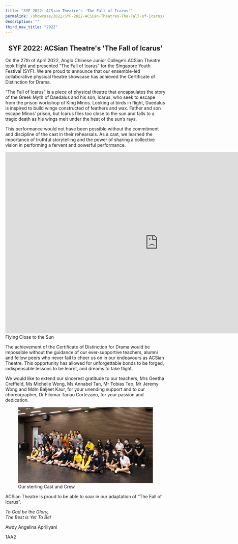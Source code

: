 ```yaml
---
title: "SYF 2022: ACSian Theatre's 'The Fall of Icarus'"
permalink: /showcase/2022/SYF-2022-ACSian-Theatres-The-Fall-of-Icarus/
description: ""
third_nav_title: "2022"
---
```

## <center> SYF 2022: ACSian Theatre's 'The Fall of Icarus' </center>

On the 27th of April 2022, Anglo Chinese Junior College’s ACSian Theatre took flight and presented “The Fall of Icarus” for the Singapore Youth Festival (SYF). We are proud to announce that our ensemble-led collaborative physical theatre showcase has achieved the Certificate of Distinction for Drama.&nbsp;

  

“The Fall of Icarus” is a piece of physical theatre that encapsulates the story of the Greek Myth of Daedalus and his son, Icarus, who seek to escape from the prison workshop of King Minos. Looking at birds in flight, Daedalus is inspired to build wings constructed of feathers and wax. Father and son escape Minos’ prison, but Icarus flies too close to the sun and falls to a tragic death as his wings melt under the heat of the sun’s rays.

This performance would not have been possible without the commitment and discipline of the cast in their rehearsals. As a cast, we learned the importance of truthful storytelling and the power of sharing a collective vision in performing a fervent and powerful performance.

<iframe allowfullscreen="true" height="569" width="960" frameborder="0" src="https://docs.google.com/presentation/d/e/2PACX-1vTKmYQUB3fsSJQSMAERN8umkwsqtQqcIjfh9WUD9-Olmk5d2JNhFTQ5dSXT_DV7yciF_8FJsrqi1GtN/embed?start=false&amp;loop=false&amp;delayms=3000"></iframe>
Flying Close to the Sun

The achievement of the Certificate of Distinction for Drama would be impossible without the guidance of our ever-supportive teachers, alumni and fellow peers who never fail to cheer us on in our endeavours as ACSian Theatre. This opportunity has allowed for unforgettable bonds to be forged, indispensable lessons to be learnt, and dreams to take flight.&nbsp;

  We would like to extend our sincerest gratitude to our teachers, Mrs Geetha Creffield, Ms Michelle Wong, Ms Annabel Tan, Mr Tobias Teo, Mr Jeremy Wong and Mdm Baljeet Kaur, for your unending support and to our choreographer, Dr Filomar Tariao Cortezano, for your passion and dedication.
	
<figure>
<img src="/images/SYF%20-%2010.jpeg">
	<figcaption>Our sterling Cast and Crew</figcaption>
</figure>

ACSian Theatre is proud to be able to soar in our adaptation of “The Fall of Icarus”.&nbsp;

  

_To God be the Glory,_<br>
_The Best is Yet To Be!_

  

Awdy Angelina Apriliyani&nbsp;

1AA2


	
  






